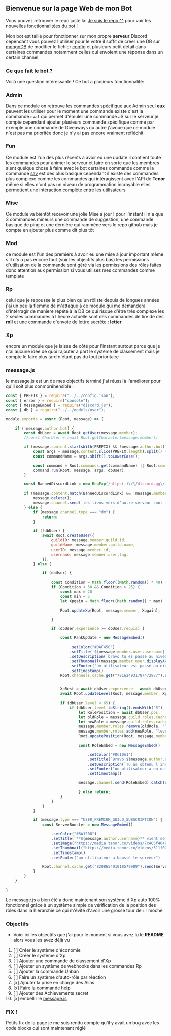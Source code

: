 ## Bienvenue sur la page Web de mon Bot

Vous pouvez retrouver le repo juste là: [Je suis le repo ^^](https://github.com/Merytek/Asteria_bot) pour voir les nouvelles fonctionnalitées du bot !

Mon bot est taillé pour fonctionner sur mon propre **serveur** Discord cependant vous pouvez l'utiliser pour le votre il suffit de créer une DB sur [mongoDB](https://www.mongodb.com/) de modifier le fichier [config](https://github.com/Merytek/Asteria_bot/main/tree/config.json) et plusieurs petit détail dans certaines commandes notamment celles qui envoient une réponse dans un certain channel 

### Ce que fait le bot ?

Voilà une question intéressante ! Ce bot a plusieurs fonctionnalité: 

### Admin

Dans ce module on retrouve les commandes spécifique aux Admin seul **eux** peuvent les utiliser pour le moment une commande existe c'est la commande `eval` qui permet d'émuler une commande JS sur le serveur je compte cependant ajouter plusieurs commande spécifique comme par exemple une commande de Giveaways ou autre j'avoue que ce module n'est pas ma prioritée donc je n'y ai pas encore vraiment réfléchit 

### Fun

Ce module est l'un des plus récents à avoir eu une update il contient toute les commandes pour animer le serveur et faire en sorte que les membres aient quelque chose à faire avec le bot certaines commande comme la commande [say]("https://github.com/Merytek/Asteria_bot/main/tree/command/Fun/say.js) est des plus basique cependant il existe des commandes plus complexe comme les commandes qui intéragissent avec l'API de **Tenor** même si elles n'ont pas un niveau de programmation incroyable elles permettent une intéraction complète entre les utilisateurs 

### Misc 

Ce module va bientôt recevoir une jolie Mise à jour ! pour l'instant il n'a que 3 commandes mineurs une commande de suggestion, une commande basique de ping et une dernière qui rammène vers le repo github mais je compte en ajouter plus comme dit plus tôt

### Mod

ce module est l'un des premiers à avoir eu une mise à jour important même s'il n'y a pas encore tout (voir les objectifs plus bas) les permissions d'utilisation de la commande sont géré via les permissions des rôles faites donc attention aux permission si vous utilisez mes commandes comme template 

### Rp

celui que je repousse le plus bien qu'un rôliste depuis de longues années j'ai un peu la flemme de m'attaque à ce module qui me demandera d'intérragir de manière répété à la DB ce qui risque d'être très complexe les 2 seules commandes à l'heure actuelle sont des commandes de tire de dés **roll** et une commande d'envoie de lettre secrète : **letter**

### Xp

encore un module que je laisse de côté pour l'instant surtout parce que je n'ai aucune idée de quoi rajouter à part le système de classement mais je compte le faire plus tard n'étant pas du tout prioritaire

### message.js

le message.js est un de mes objectifs terminé j'ai réussi à l'améliorer pour qu'il soit plus conmpréhensible :

```javascript
const { PREFIX } = require("../../config.json");
const { error } = require("console");
const { MessageEmbed } = require("discord.js");
const { db } = require("../../models/user");

module.exports = async (Root, message) => {

    if (!message.author.bot) {
        const dbUser = await Root.getUser(message.member);
        //const CharUser = await Root.getCharacter(message.member);

        if (message.content.startsWith(PREFIX) && !message.author.bot) {
            const args = message.content.slice(PREFIX.length).split(/ +/);
            const commandName = args.shift().toLowerCase();

            const command = Root.commands.get(commandName) || Root.commands.find(cmd => cmd.help.alias && cmd.help.alias.includes(commandName));
            command.run(Root, message, args, dbUser);
        }

        const BannedDiscordLink = new RegExp(/https(:)\/\/discord.gg\/[a-zA-Z0-9]+/g);

        if (message.content.match(BannedDiscordLink) && !message.member.hasPermission("ADMINISTRATOR")) {
            message.delete();
            message.channel.send(`les liens vers d'autre serveur sont interdit sur le serveur ${message.author.username} !`)
        } else {
            if (message.channel.type === "dm") {
                return;
            }

            if (!dbUser) {
                await Root.createUser({
                    guildID: message.member.guild.id,
                    guildName: message.member.guild.name,
                    userID: message.member.id,
                    username: message.member.user.tag,
                });
            } else {

                if (dbUser) {

                    const Condition = Math.floor((Math.random() * 49) + 1);
                    if (Condition < 30 && Condition > 25) {
                        const max = 20
                        const min = 5
                        let Xpgain = Math.floor((Math.random() * max) + min);

                        Root.updateXp(Root, message.member, Xpgain);

                    }

                    if (dbUser.experience >= dbUser.requis) {

                        const RankUpdate = new MessageEmbed()

                            .setColor("#DAF450")
                            .setTitle(`${message.member.user.username} est passé au niveau supérieur`)
                            .setDescription(`bravo tu es passé au niveau ${dbUser.level + 1}`)
                            .setThumbnail(message.member.user.displayAvatarURL())
                            .setFooter("un utilisateur est passé au niveau supérieur ")
                            .setTimestamp()
                        Root.channels.cache.get("781624931787472977").send(RankUpdate).catch(error);


                        XpRest = await dbUser.experience - await dbUser.requis;
                        await Root.updateLevel(Root, message.member, XpRest);

                        if (dbUser.level < 65) {
                            if (dbUser.level.toString().endsWith("5") || dbUser.level.toString().endsWith("0")) {
                                let RolePosition = await dbUser.pos;
                                let oldRole = message.guild.roles.cache.find(r => r.position === RolePosition)
                                let newRole = message.guild.roles.cache.find(r => r.position === RolePosition + 1);
                                message.member.roles.remove(oldRole, "level up");
                                message.member.roles.add(newRole, "level up");
                                Root.updatePosition(Root, message.member);
                                
                                const RoleEmbed = new MessageEmbed()

                                    .setColor("#DC10A1")
                                    .setTitle(`Bravo ${message.author.username} vous avez débloqué un nouveau rôle !`)
                                    .setDescription(`Tu as obtenu l'incroyable rôle: **${newRole}**`)
                                    .setFooter("un utilisateur a eu un nouveau rôle !")
                                    .setTimestamp()

                                message.channel.send(RoleEmbed).catch(error);

                                } else return;
                        }
                    }
                }
            }

            if (message.type === "USER_PREMIUM_GUILD_SUBSCRIPTION") {
                const ServerBooster = new MessageEmbed()

                    .setColor("#8A1200")
                    .setTitle(`**${message.author.username}** vient de booster le serveur ! ❤`)
                    .setImage("https://media.tenor.co/videos/7c405f4646bbe6def9fc888080263d2a/mp4")
                    .setThumbnail("https://media.tenor.co/videos/311f027c8ed6b6a33e8c36fe65e2ecc8/mp4")
                    .setTimestamp()
                    .setFooter("un utilisateur a boosté le serveur")

                Root.channel.cache.get("820865491018579989").send(ServerBooster).catch(error);
            }
        }
    }

}
```

Le message.js a bien été a donc maintenant son système d'Xp auto 100% fonctionnel grâce à un système simple de vérification de la position des rôles dans la hiérarchie ce qui m'évite d'avoir une grosse tour de `if` moche

### Objectifs
   
- Voici ici les objectifs que j'ai pour le moment si vous avez lu le **README** alors vous les avez déjà vu 
   
1. [ ] Créer le système d'économie
2. [ ] Créer le système d'Xp
3. [ ] Ajouter une commande de classement d'Xp
4. [ ] Ajouter un système de webhooks dans les commandes Rp
5. [ ] Ajouter la commande Unban
6. [ ] Faire un système d'auto-rôle par réaction
7. [x] Ajouter la prise en charge des Alias
8. [x] Faire la commande help
9. [ ] Ajouter des Achievements secret
10. [x] embellir le [message.js](https://github.com/Merytek/Asteria_bot/main/tree/event/client/message.js)


### FIX ! 

Petits fix de la page je me suis rendu compte qu'il y avait un bug avec les code blocks qui sont maintenant réglé 
